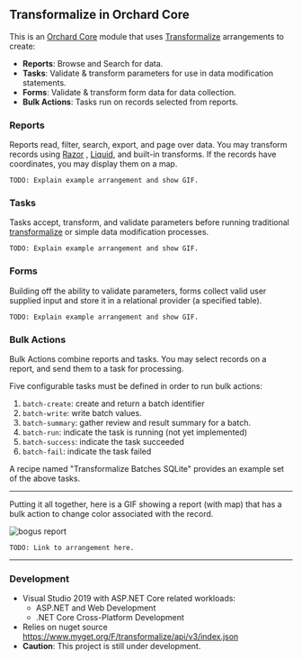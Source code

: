 ## Transformalize in Orchard Core

This is an [Orchard Core](https://github.com/OrchardCMS/OrchardCore) module 
that uses [Transformalize](https://github.com/dalenewman/Transformalize) 
arrangements to create:

- **Reports**: Browse and Search for data.
- **Tasks**: Validate & transform parameters for use in data modification statements.
- **Forms**: Validate & transform form data for data collection. 
- **Bulk Actions**: Tasks run on records selected from reports.

### Reports
Reports read, filter, search, export, and page over data. 
You may transform records using [Razor](https://docs.microsoft.com/en-us/aspnet/core/mvc/views/razor?view=aspnetcore-3.1) 
, [Liquid](https://shopify.github.io/liquid), and built-in transforms. 
If the records have coordinates, you may display them on a map.

`TODO: Explain example arrangement and show GIF.`

### Tasks

Tasks accept, transform, and validate parameters before running 
traditional [transformalize](https://github.com/dalenewman/Transformalize/blob/master/README.md) 
or simple data modification processes.

`TODO: Explain example arrangement and show GIF.`


### Forms
Building off the ability to validate parameters, 
forms collect valid user supplied input and store it 
in a relational provider (a specified table).

`TODO: Explain example arrangement and show GIF.`

### Bulk Actions
Bulk Actions combine reports and tasks. You may 
select records on a report, and send them to a 
task for processing.

<!--Actions are added to report arrangements like this:

```xml
<cfg name="report">
   <actions>
      <add name="task-alias" description="a description" />
   </actions>
</cfg>
```
-->

Five configurable tasks must be defined in order to run bulk actions:

1. `batch-create`: create and return a batch identifier
1. `batch-write`: write batch values.
1. `batch-summary`: gather review and result summary for a batch.
1. `batch-run`: indicate the task is running (not yet implemented)
1. `batch-success`: indicate the task succeeded
1. `batch-fail`: indicate the task failed

A recipe named "Transformalize Batches SQLite" provides an 
example set of the above tasks.

---

Putting it all together, here is a GIF showing a report (with map) that has a bulk 
action to change color associated with the record.

![bogus report](src/Site/App_Data/samples/sacramento-crime/criminal-bulk-actions.gif)

`TODO: Link to arrangement here.`

---

### Development
- Visual Studio 2019 with ASP.NET Core related workloads:
  - ASP.NET and Web Development
  - .NET Core Cross-Platform Development
- Relies on nuget source https://www.myget.org/F/transformalize/api/v3/index.json
- **Caution**: This project is still under development.